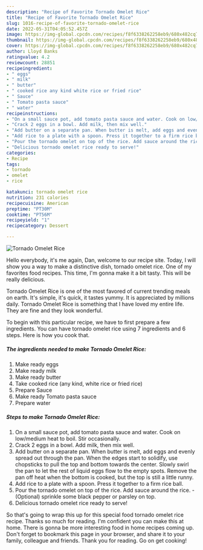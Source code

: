 ```yaml
---
description: "Recipe of Favorite Tornado Omelet Rice"
title: "Recipe of Favorite Tornado Omelet Rice"
slug: 1016-recipe-of-favorite-tornado-omelet-rice
date: 2022-05-31T04:05:52.457Z
image: https://img-global.cpcdn.com/recipes/f8f6338262258eb9/680x482cq70/tornado-omelet-rice-recipe-main-photo.jpg
thumbnail: https://img-global.cpcdn.com/recipes/f8f6338262258eb9/680x482cq70/tornado-omelet-rice-recipe-main-photo.jpg
cover: https://img-global.cpcdn.com/recipes/f8f6338262258eb9/680x482cq70/tornado-omelet-rice-recipe-main-photo.jpg
author: Lloyd Banks
ratingvalue: 4.2
reviewcount: 28851
recipeingredient:
- " eggs"
- " milk"
- " butter"
- " cooked rice any kind white rice or fried rice"
- " Sauce"
- " Tomato pasta sauce"
- " water"
recipeinstructions:
- "On a small sauce pot, add tomato pasta sauce and water. Cook on low/medium heat to boil. Stir occasionally."
- "Crack 2 eggs in a bowl. Add milk, then mix well."
- "Add butter on a separate pan. When butter is melt, add eggs and evenly spread out through the pan. When the edges start to solidify, use chopsticks to pull the top and bottom towards the center. Slowly swirl the pan to let the rest of liquid eggs flow to the empty spots. Remove the pan off heat when the bottom is cooked, but the top is still a little runny."
- "Add rice to a plate with a spoon. Press it together to a firm rice ball."
- "Pour the tornado omelet on top of the rice. Add sauce around the rice. (Optional) sprinkle some black pepper or parsley on top."
- "Delicious tornado omelet rice ready to serve!"
categories:
- Recipe
tags:
- tornado
- omelet
- rice

katakunci: tornado omelet rice 
nutrition: 231 calories
recipecuisine: American
preptime: "PT30M"
cooktime: "PT56M"
recipeyield: "1"
recipecategory: Dessert

---
```



![Tornado Omelet Rice](https://img-global.cpcdn.com/recipes/f8f6338262258eb9/680x482cq70/tornado-omelet-rice-recipe-main-photo.jpg)

Hello everybody, it's me again, Dan, welcome to our recipe site. Today, I will show you a way to make a distinctive dish, tornado omelet rice. One of my favorites food recipes. This time, I'm gonna make it a bit tasty. This will be really delicious.



Tornado Omelet Rice is one of the most favored of current trending meals on earth. It's simple, it's quick, it tastes yummy. It is appreciated by millions daily. Tornado Omelet Rice is something that I have loved my entire life. They are fine and they look wonderful.


To begin with this particular recipe, we have to first prepare a few ingredients. You can have tornado omelet rice using 7 ingredients and 6 steps. Here is how you cook that.

<!--inarticleads1-->

##### The ingredients needed to make Tornado Omelet Rice:

1. Make ready  eggs
1. Make ready  milk
1. Make ready  butter
1. Take  cooked rice (any kind, white rice or fried rice)
1. Prepare  Sauce
1. Make ready  Tomato pasta sauce
1. Prepare  water




<!--inarticleads2-->

##### Steps to make Tornado Omelet Rice:

1. On a small sauce pot, add tomato pasta sauce and water. Cook on low/medium heat to boil. Stir occasionally.
1. Crack 2 eggs in a bowl. Add milk, then mix well.
1. Add butter on a separate pan. When butter is melt, add eggs and evenly spread out through the pan. When the edges start to solidify, use chopsticks to pull the top and bottom towards the center. Slowly swirl the pan to let the rest of liquid eggs flow to the empty spots. Remove the pan off heat when the bottom is cooked, but the top is still a little runny.
1. Add rice to a plate with a spoon. Press it together to a firm rice ball.
1. Pour the tornado omelet on top of the rice. Add sauce around the rice. - (Optional) sprinkle some black pepper or parsley on top.
1. Delicious tornado omelet rice ready to serve!




So that's going to wrap this up for this special food tornado omelet rice recipe. Thanks so much for reading. I'm confident you can make this at home. There is gonna be more interesting food in home recipes coming up. Don't forget to bookmark this page in your browser, and share it to your family, colleague and friends. Thank you for reading. Go on get cooking!

